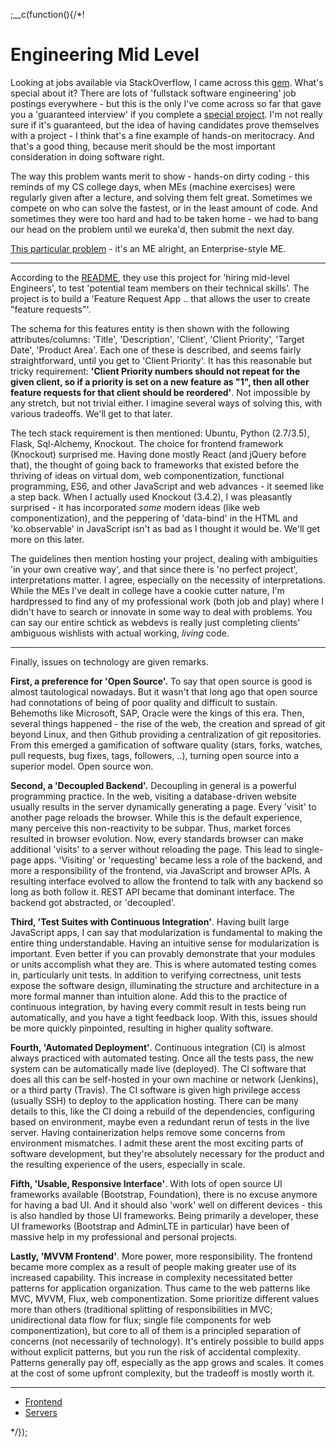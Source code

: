 
;__c(function(){/*!

# Engineering Mid Level

Looking at jobs available via StackOverflow, I came across this [gem](https://stackoverflow.com/jobs/109401/full-stack-software-engineer-britecore). What's special about it? There are lots of 'fullstack software engineering' job postings everywhere - but this is the only I've come across so far that gave you a 'guaranteed interview' if you complete a [special project](https://github.com/IntuitiveWebSolutions/EngineeringMidLevel). I'm not really sure if it's guaranteed, but the idea of having candidates prove themselves with a project - I think that's a fine example of hands-on meritocracy. And that's a good thing, because merit should be the most important consideration in doing software right. 

The way this problem wants merit to show - hands-on dirty coding - this reminds of my CS college days, when MEs (machine exercises) were regularly given after a lecture, and solving them felt great. Sometimes we compete on who can solve the fastest, or in the least amount of code. And sometimes they were too hard and had to be taken home - we had to bang our head on the problem until we eureka'd, then submit the next day. 

[This particular problem](https://github.com/IntuitiveWebSolutions/EngineeringMidLevel) - it's an ME alright, an Enterprise-style ME.

---

According to the [README](https://github.com/IntuitiveWebSolutions/EngineeringMidLevel), they use this project for 'hiring mid-level Engineers', to test 'potential team members on their technical skills'. The project is to build a 'Feature Request App .. that allows the user to create "feature requests"'. 

The schema for this features entity is then shown with the following attributes/columns: 'Title', 'Description', 'Client', 'Client Priority', 'Target Date', 'Product Area'. Each one of these is described, and seems fairly straightforward, until you get to 'Client Priority'. It has this reasonable but tricky requirement: **'Client Priority numbers should not repeat for the given client, so if a priority is set on a new feature as "1", then all other feature requests for that client should be reordered'**. Not impossible by any stretch, but not trivial either. I imagine several ways of solving this, with various tradeoffs. We'll get to that later.

The tech stack requirement is then mentioned: Ubuntu, Python (2.7/3.5), Flask, Sql-Alchemy, Knockout. The choice for frontend framework (Knockout) surprised me. Having done mostly React (and jQuery before that), the thought of going back to frameworks that existed before the thriving of ideas on virtual dom, web componentization, functional programming, ES6, and other JavaScript and web advances - it seemed like a step back. When I actually used Knockout (3.4.2), I was pleasantly surprised - it has incorporated *some* modern ideas (like web componentization), and the peppering of 'data-bind' in the HTML and 'ko.observable' in JavaScript isn't as bad as I thought it would be. We'll get more on this later.

The guidelines then mention hosting your project, dealing with ambiguities 'in your own creative way', and that since there is 'no perfect project', interpretations matter. I agree, especially on the necessity of interpretations. While the MEs I've dealt in college have a cookie cutter nature, I'm hardpressed to find any of my professional work (both job and play) where I didn't have to search or innovate in some way to deal with problems. You can say our entire schtick as webdevs is really just completing clients' ambiguous wishlists with actual working, *living* code.

---

Finally, issues on technology are given remarks.

**First, a preference for 'Open Source'.** To say that open source is good is almost tautological nowadays. But it wasn't that long ago that open source had connotations of being of poor quality and difficult to sustain. Behemoths like Microsoft, SAP, Oracle were the kings of this era. Then, several things happened - the rise of the web, the creation and spread of git beyond Linux, and then Github providing a centralization of git repositories. From this emerged a gamification of software quality (stars, forks, watches, pull requests, bug fixes, tags, followers, ..), turning open source into a superior model. Open source won.

**Second, a 'Decoupled Backend'.** Decoupling in general is a powerful programming practice. In the web, visiting a database-driven website usually results in the server dynamically generating a page. Every 'visit' to another page reloads the browser. While this is the default experience, many perceive this non-reactivity to be subpar. Thus, market forces resulted in browser evolution. Now, every standards browser can make additional 'visits' to a server without reloading the page. This lead to single-page apps. 'Visiting' or 'requesting' became less a role of the backend, and more a responsibility of the frontend, via JavaScript and browser APIs. A resulting interface evolved to allow the frontend to talk with any backend so long as both follow it. REST API became that dominant interface. The backend got abstracted, or 'decoupled'.

**Third, 'Test Suites with Continuous Integration'**. Having built large JavaScript apps, I can say that modularization is fundamental to making the entire thing understandable. Having an intuitive sense for modularization is important. Even better if you can provably demonstrate that your modules or units accomplish what they are. This is where automated testing comes in, particularly unit tests. In addition to verifying correctness, unit tests expose the software design, illuminating the structure and architecture in a more formal manner than intuition alone. Add this to the practice of continuous integration, by having every commit result in tests being run automatically, and you have a tight feedback loop. With this, issues should be more quickly pinpointed, resulting in higher quality software.

**Fourth, 'Automated Deployment'**. Continuous integration (CI) is almost always practiced with automated testing. Once all the tests pass, the new system can be automatically made live (deployed). The CI software that does all this can be self-hosted in your own machine or network (Jenkins), or a third party (Travis). The CI software is given high privilege access (usually SSH) to deploy to the application hosting. There can be many details to this, like the CI doing a rebuild of the dependencies, configuring based on environment, maybe even a redundant rerun of tests in the live server. Having containerization helps remove some concerns from environment mismatches. I admit these arent the most exciting parts of software development, but they're absolutely necessary for the product and the resulting experience of the users, especially in scale.

**Fifth, 'Usable, Responsive Interface'**. With lots of open source UI frameworks available (Bootstrap, Foundation), there is no excuse anymore for having a bad UI. And it should also 'work' well on different devices - this is also handled by those UI frameworks. Being primarily a developer, these UI frameworks (Bootstrap and AdminLTE in particular) have been of massive help in my professional and personal projects.

**Lastly, 'MVVM Frontend'**. More power, more responsibility. The frontend became more complex as a result of people making greater use of its increased capability. This increase in complexity necessitated better patterns for application organization. Thus came to the web patterns like MVC, MVVM, Flux, web componentization. Some prioritize different values more than others (traditional splitting of responsibilities in MVC; unidirectional data flow for flux; single file components for web componentization), but core to all of them is a principled separation of concerns (not necessarily of technology). It's entirely possible to build apps without explicit patterns, but you run the risk of accidental complexity. Patterns generally pay off, especially as the app grows and scales. It comes at the cost of some upfront complexity, but the tradeoff is mostly worth it.

---

* [Frontend](#/content/tech/engineering-mid-level/frontend)
* [Servers](#/content/tech/engineering-mid-level/servers)

<!--
* Am I going to code or not ..
* My solution ..
  * Different servers.
-->

[//]: # (@~|tech/engineering-mid-level|~@)


*/});

